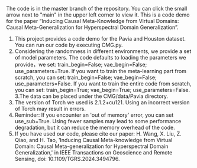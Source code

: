 The code is in the master branch of the repository. You can click the small arrow next to "main" in the upper left corner to view it.
This is a code demo for the paper “Inducing Causal Meta-Knowledge from Virtual Domains: Causal Meta-Generalization for Hyperspectral Domain Generalization”. 
1. This project provides a code demo for the Pavia and Houston dataset. You can run our code by executing CMG.py.
2. Considering the randomness in different environments, we provide a set of model parameters. The code defaults to loading the parameters we provide，we set: train_begin=False; vae_begin=False; use_parameters=True. If you want to train the meta-learning part from scratch, you can set: train_begin=False; vae_begin=False; use_parameters=False. If you want to train the entire code from scratch, you can set: train_begin=True; vae_begin=True; use_parameters=False.
3.The data can be placed under the CMG/data/Pavia directory.
4. The version of Torch we used is 2.1.2+cu121. Using an incorrect version of Torch may result in errors.
5. Reminder: If you encounter an 'out of memory' error, you can set use_sub=True. Using fewer samples may lead to some performance degradation, but it can reduce the memory overhead of the code.
6. If you have used our code, please cite our paper: H. Wang, X. Liu, Z. Qiao, and H. Tao, 'Inducing Causal Meta-knowledge from Virtual Domain: Causal Meta-generalization for Hyperspectral Domain Generalization,' in IEEE Transactions on Geoscience and Remote Sensing, doi: 10.1109/TGRS.2024.3494796.

